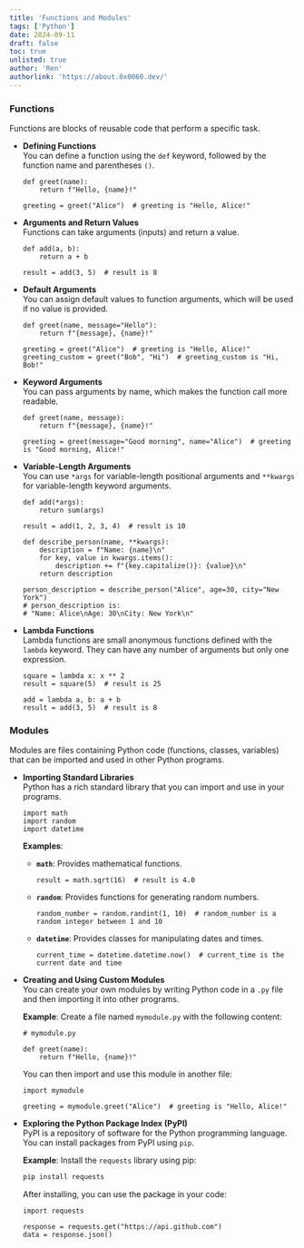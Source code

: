 ```yaml
---
title: 'Functions and Modules'
tags: ['Python']
date: 2024-09-11
draft: false
toc: true
unlisted: true
author: 'Ren'
authorlink: 'https://about.0x0060.dev/'
---
```


### **Functions**
Functions are blocks of reusable code that perform a specific task.

- **Defining Functions**  
  You can define a function using the `def` keyword, followed by the function name and parentheses `()`.
  ```
  def greet(name):
      return f"Hello, {name}!"
  ```
  ```
  greeting = greet("Alice")  # greeting is "Hello, Alice!"
  ```

- **Arguments and Return Values**  
  Functions can take arguments (inputs) and return a value.
  ```
  def add(a, b):
      return a + b

  result = add(3, 5)  # result is 8
  ```

- **Default Arguments**  
  You can assign default values to function arguments, which will be used if no value is provided.
  ```
  def greet(name, message="Hello"):
      return f"{message}, {name}!"

  greeting = greet("Alice")  # greeting is "Hello, Alice!"
  greeting_custom = greet("Bob", "Hi")  # greeting_custom is "Hi, Bob!"
  ```

- **Keyword Arguments**  
  You can pass arguments by name, which makes the function call more readable.
  ```
  def greet(name, message):
      return f"{message}, {name}!"

  greeting = greet(message="Good morning", name="Alice")  # greeting is "Good morning, Alice!"
  ```

- **Variable-Length Arguments**  
  You can use `*args` for variable-length positional arguments and `**kwargs` for variable-length keyword arguments.
  ```
  def add(*args):
      return sum(args)

  result = add(1, 2, 3, 4)  # result is 10
  ```
  ```
  def describe_person(name, **kwargs):
      description = f"Name: {name}\n"
      for key, value in kwargs.items():
          description += f"{key.capitalize()}: {value}\n"
      return description

  person_description = describe_person("Alice", age=30, city="New York")
  # person_description is:
  # "Name: Alice\nAge: 30\nCity: New York\n"
  ```

- **Lambda Functions**  
  Lambda functions are small anonymous functions defined with the `lambda` keyword. They can have any number of arguments but only one expression.
  ```
  square = lambda x: x ** 2
  result = square(5)  # result is 25
  ```
  
  ```
  add = lambda a, b: a + b
  result = add(3, 5)  # result is 8
  ```

### **Modules**
Modules are files containing Python code (functions, classes, variables) that can be imported and used in other Python programs.

- **Importing Standard Libraries**  
  Python has a rich standard library that you can import and use in your programs.
  ```
  import math
  import random
  import datetime
  ```
  
  **Examples**:
  - **`math`**: Provides mathematical functions.
    ```
    result = math.sqrt(16)  # result is 4.0
    ```
  
  - **`random`**: Provides functions for generating random numbers.
    ```
    random_number = random.randint(1, 10)  # random_number is a random integer between 1 and 10
    ```
  
  - **`datetime`**: Provides classes for manipulating dates and times.
    ```
    current_time = datetime.datetime.now()  # current_time is the current date and time
    ```

- **Creating and Using Custom Modules**  
  You can create your own modules by writing Python code in a `.py` file and then importing it into other programs.
  
  **Example**: Create a file named `mymodule.py` with the following content:
  ```
  # mymodule.py

  def greet(name):
      return f"Hello, {name}!"
  ```
  
  You can then import and use this module in another file:
  ```
  import mymodule

  greeting = mymodule.greet("Alice")  # greeting is "Hello, Alice!"
  ```

- **Exploring the Python Package Index (PyPI)**  
  PyPI is a repository of software for the Python programming language. You can install packages from PyPI using `pip`.

  **Example**: Install the `requests` library using pip:
  ```sh
  pip install requests
  ```
  
  After installing, you can use the package in your code:
  ```
  import requests

  response = requests.get("https://api.github.com")
  data = response.json()
  ```
